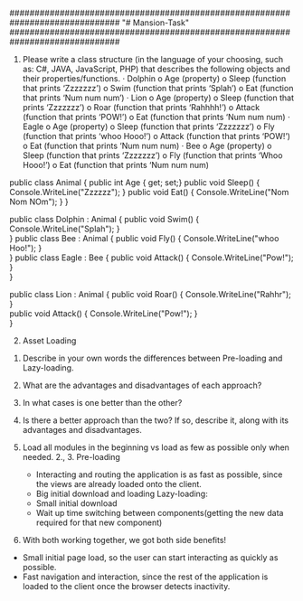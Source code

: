 ##############################################################################
"# Mansion-Task"
##############################################################################
1) Please write a class structure (in the language of your choosing, such as: C#, JAVA, JavaScript, PHP) that describes the following objects and their properties/functions.
·	Dolphin
  o	Age (property)
  o	Sleep (function that prints ‘Zzzzzzz’)
  o	Swim (function that prints ‘Splah’)
  o	Eat (function that prints ‘Num num num’)
·	Lion
  o	Age (property)
  o	Sleep (function that prints ‘Zzzzzzz’)
  o	Roar (function that prints ‘Rahhhh!’)
  o	Attack (function that prints ‘POW!’)
  o	Eat (function that prints ‘Num num num)
·	Eagle
  o	Age (property)
  o	Sleep (function that prints ‘Zzzzzzz’)
  o	Fly (function that prints ‘whoo Hooo!’)
  o	Attack (function that prints ‘POW!’)
  o	Eat (function that prints ‘Num num num)
·	Bee
  o	Age (property)
  o	Sleep (function that prints ‘Zzzzzzz’)
  o	Fly (function that prints ‘Whoo Hooo!’)
  o	Eat (function that prints ‘Num num num)

public class Animal {
    public int Age { get; set;}
    public void Sleep()
    {
        Console.WriteLine("Zzzzzz");
    }
    public void Eat()
    {
        Console.WriteLine("Nom Nom NOm");
    }
}

public class Dolphin : Animal {
    public void Swim()
    {
        Console.WriteLine("Splah");
    }  
}
public class Bee : Animal {
    public void Fly()
    {
        Console.WriteLine("whoo Hoo!");
    }  
}
public class Eagle : Bee {
    public void Attack()
    {
        Console.WriteLine("Pow!");
    }  
}

public class Lion : Animal {
    public void Roar()
    {
        Console.WriteLine("Rahhr");
    }  
    public void Attack()
    {
        Console.WriteLine("Pow!");
    }  
}

2) Asset Loading
1.	Describe in your own words the differences between Pre-loading and Lazy-loading.
2.	What are the advantages and disadvantages of each approach?
3.	In what cases is one better than the other?
4.	Is there a better approach than the two? If so, describe it, along with its advantages and disadvantages.

1. Load all modules in the beginning vs load as few as possible only when needed.
2., 3. 
   Pre-loading 
    + Interacting and routing the application is as fast as possible, since the views are already loaded onto the client. 
    - Big initial download and loading
   Lazy-loading:
    + Small initial download
    - Wait up time switching between components(getting the new data required for that new component)
4. With both working together, we got both side benefits!
  + Small initial page load, so the user can start interacting as quickly as possible.
  + Fast navigation and interaction, since the rest of the application is loaded to the client once the browser detects inactivity.
  

